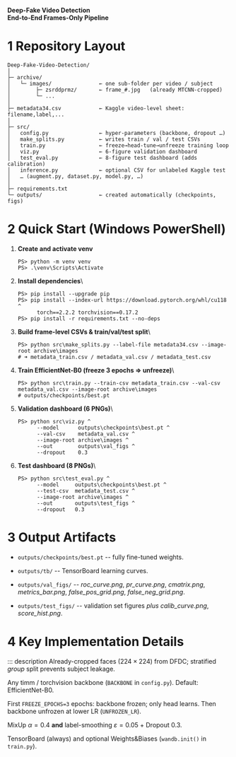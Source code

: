 
**Deep-Fake Video Detection\
End-to-End Frames-Only Pipeline**


# 1 Repository Layout 

    Deep-Fake-Video-Detection/
    │
    ├─ archive/
    │   └─ images/               ← one sub-folder per video / subject
    │        ├─ zsrddprmz/       ← frame_#.jpg   (already MTCNN-cropped)
    │        └─ ...
    │
    ├─ metadata34.csv            ← Kaggle video-level sheet: filename,label,...
    │
    ├─ src/
    │   config.py                ← hyper-parameters (backbone, dropout …)
    │   make_splits.py           ← writes train / val / test CSVs
    │   train.py                 ← freeze→head-tune→unfreeze training loop
    │   viz.py                   ← 6-figure validation dashboard
    │   test_eval.py             ← 8-figure test dashboard (adds calibration)
    │   inference.py             ← optional CSV for unlabeled Kaggle test
    │   … (augment.py, dataset.py, model.py, …)
    │
    ├─ requirements.txt
    └─ outputs/                  ← created automatically (checkpoints, figs)

# 2 Quick Start (Windows PowerShell) 

1.  **Create and activate venv**

        PS> python -m venv venv
        PS> .\venv\Scripts\Activate

2.  **Install dependencies**\

        PS> pip install --upgrade pip
        PS> pip install --index-url https://download.pytorch.org/whl/cu118 ^
              torch==2.2.2 torchvision==0.17.2
        PS> pip install -r requirements.txt --no-deps

3.  **Build frame-level CSVs & train/val/test split**\

        PS> python src\make_splits.py --label-file metadata34.csv --image-root archive\images
        # ➜ metadata_train.csv / metadata_val.csv / metadata_test.csv

4.  **Train EfficientNet-B0 (freeze 3 epochs ⇒ unfreeze)**\

        PS> python src\train.py --train-csv metadata_train.csv --val-csv metadata_val.csv --image-root archive\images 
        # outputs/checkpoints/best.pt

5.  **Validation dashboard (6 PNGs)**\

        PS> python src\viz.py ^
              --model      outputs\checkpoints\best.pt ^
              --val-csv    metadata_val.csv ^
              --image-root archive\images ^
              --out        outputs\val_figs ^
              --dropout    0.3

6.  **Test dashboard (8 PNGs)**\

        PS> python src\test_eval.py ^
              --model     outputs\checkpoints\best.pt ^
              --test-csv  metadata_test.csv ^
              --image-root archive\images ^
              --out       outputs\test_figs ^
              --dropout   0.3

# 3 Output Artifacts 

-   `outputs/checkpoints/best.pt` -- fully fine-tuned weights.

-   `outputs/tb/` -- TensorBoard learning curves.

-   `outputs/val_figs/` -- *roc_curve.png*, *pr_curve.png*,
    *cmatrix.png*, *metrics_bar.png*, *false_pos_grid.png*,
    *false_neg_grid.png*.

-   `outputs/test_figs/` -- validation set figures *plus*
    *calib_curve.png*, *score_hist.png*.

# 4 Key Implementation Details

::: description
Already-cropped faces $(224\times224)$ from DFDC; stratified *group*
split prevents subject leakage.

Any timm / torchvision backbone (`BACKBONE` in `config.py`). Default:
EfficientNet-B0.

First `FREEZE_EPOCHS=3` epochs: backbone frozen; only head learns. Then
backbone unfrozen at lower LR (`UNFROZEN_LR`).

MixUp $\alpha=0.4$ **and** label-smoothing $\varepsilon=0.05$ + Dropout
0.3.

TensorBoard (always) and optional Weights&Biases (`wandb.init()` in
`train.py`).

